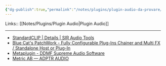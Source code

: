 ```yaml
---
{"dg-publish":true,"permalink":"/notes/plugins/plugin-audio-da-provare/"}
---
```


Links:: [[Notes/Plugins/Plugin Audio\|Plugin Audio]]

----

- [StandardCLIP | Details | SIR Audio Tools](https://www.siraudiotools.com/StandardCLIP.php)
- [Blue Cat's PatchWork - Fully Configurable Plug-Ins Chainer and Multi FX / Standalone Host or Plug-In](https://www.bluecataudio.com/Products/Product_PatchWork/)
- [Metaplugin - DDMF Supreme Audio Software](https://ddmf.eu/metaplugin-chainer-vst-au-rtas-aax-wrapper/)
- [Metric AB — ADPTR AUDIO](https://www.adptraudio.com/metric-ab)
